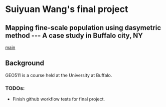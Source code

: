 # Suiyuan Wang's final project
## Mapping fine-scale population using dasymetric method --- A case study in Buffalo city, NY

[main](https://github.com/AdamWilsonLabEDU/geo511_project_template/actions)

## Background
GEO511 is a course held at the University at Buffalo. 


### TODOs:

* Finish github workflow tests for final project.